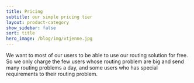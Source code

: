 ```yaml
---
title: Pricing
subtitle: our simple pricing tier
layout: product-category
show_sidebar: false
sort: title
hero_image: /blog/img/vtjenne.jpg
---
```


We want to most of our users to be able to use our routing solution for free. So we only charge the few users whose routing problem are big and send many routing problems a day, and some users who has special requirements to their routing problem.